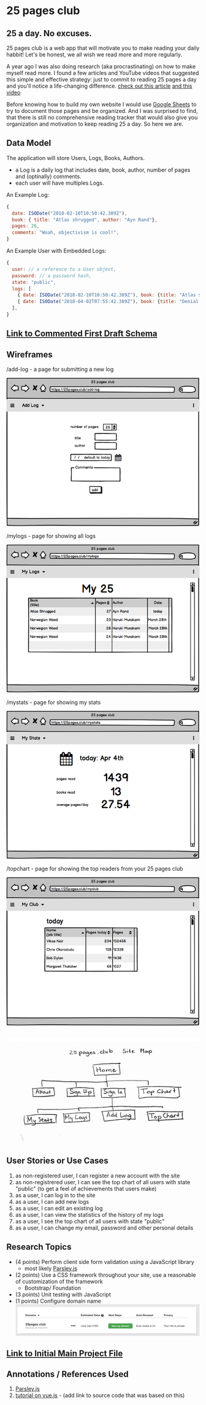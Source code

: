
# 25 pages club 

## 25 a day. No excuses.

25 pages club is a web app that will motivate you to make reading your daily habbit! Let's be honest, we all wish we read more and more regularly.

A year ago I was also doing research (aka procrastinating) on how to make myself read more. I found a few articles and YouTube videos that suggested this simple and effective strategy: just to commit to reading 25 pages a day and you'll notice a life-changing difference. [check out this article](https://github.com/nyu-csci-ua-0480-008-spring-2018/dt1308-final-project.git) [and this video](https://www.youtube.com/watch?v=iiNISuM4wl0)

Before knowing how to build my own website I would use [Google Sheets](https://docs.google.com/spreadsheets/d/1JTNRAV_t4RNSDDJlno2HkTcegqYsFdJ5Db9VQLbXfgU/edit#gid=0) to try to document those pages and be organized. And I was surprised to find, that there is still no comprehensive reading tracker that would also give you organization and motivation to keep reading 25 a day. So here we are.

## Data Model

The application will store Users, Logs, Books, Authors.

* a Log is a daily log that includes date, book, author, number of pages and (optinally) comments.
* each user will have multiples Logs.

An Example Log:

```javascript
{
  date: ISODate("2018-02-10T10:50:42.389Z"),
  book: { title: "Atlas shrugged", author: "Ayn Rand"},
  pages: 26,
  comments: "Woah, objectivism is cool!",
}
```

An Example User with Embedded Logs:

```javascript
{
  user: // a reference to a User object,
  password: // a password hash,
  state: "public",
  logs: [
    { date: ISODate("2018-02-10T10:50:42.389Z"), book: {title: "Atlas shrugged", author: "Ayn Rand"}, pages: 26, comments: "Woah, objectivism is cool!"},
    { date: ISODate("2018-04-02T07:55:42.389Z"), book: {title: "Denial of Death", author: "Ernest Becker"}, pages: 27, comments: "this. is. hard."},
  ],
}
```


## [Link to Commented First Draft Schema](db.js) 


## Wireframes

/add-log - a page for submitting a new log

![Add log](documentation/add-log.png)

/mylogs - page for showing all logs

![My logs](documentation/mylogs.png)

/mystats - page for showing my stats

![My Stats](documentation/mystats.png)

/topchart - page for showing the top readers from your 25 pages club

![Top Chart](documentation/topchart.png)

## ![Site map](documentation/sitemap.png)


## User Stories or Use Cases

1. as non-registered user, I can register a new account with the site
2. as non-registrered user, I can see the top chart of all users with state "public" (to get a feel of achievements that users make)
3. as a user, I can log in to the site
4. as a user, I can add new logs
5. as a user, I can edit an existing log
6. as a user, I can view the statistics of the history of my logs
7. as a user, I see the top chart of all users with state "public"
8. as a user, I can change my email, password and other personal details

## Research Topics

* (4 points) Perform client side form validation using a JavaScript library
    * most likely [Parsley.js](http://parsleyjs.org)
* (2 points) Use a CSS framework throughout your site, use a reasonable of customization of the framework
	* Bootstrap/ Foundation
* (3 points) Unit testing with JavaScript
* (1 points) Configure domain name 
![Domain](documentation/domain.png)


## [Link to Initial Main Project File](src/app.js) 

## Annotations / References Used

1. [Parsley.js](http://parsleyjs.org)
2. [tutorial on vue.js](https://vuejs.org/v2/guide/) - (add link to source code that was based on this)
